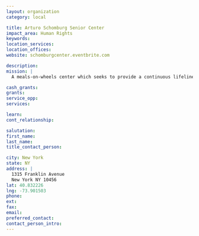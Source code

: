 ```yaml
---
layout: organization
category: local

title: Arturo Schomburg Senior Center
impact_area: Human Rights
keywords: 
location_services: 
location_offices: 
website: schomburgcenter.eventbrite.com

description: 
mission: |
  A meals-on-wheels center which seeks to provide a continuous lifeline of nutritious food and human company to homebound elderly New Yorkers in need, thereby helping them to live with dignity in their own familiar homes and communities.

cash_grants: 
grants: 
service_opp: 
services: 

learn: 
cont_relationship: 

salutation: 
first_name: 
last_name: 
title_contact_person: 

city: New York
state: NY
address: |
  1315 Franklin Avenue  
  New York NY 10456
lat: 40.832226
lng: -73.901503
phone: 
ext: 
fax: 
email: 
preferred_contact: 
contact_person_intro: 
---
```

